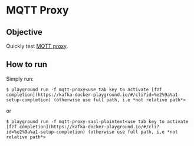 # MQTT Proxy



## Objective

Quickly test [MQTT proxy](https://docs.confluent.io/platform/current/kafka-mqtt/intro.html).


## How to run

Simply run:

```
$ playground run -f mqtt-proxy<use tab key to activate [fzf completion](https://kafka-docker-playground.io/#/cli?id=%e2%9a%a1-setup-completion) (otherwise use full path, i.e *not relative path*>
```

or 

```
$ playground run -f mqtt-proxy-sasl-plaintext<use tab key to activate [fzf completion](https://kafka-docker-playground.io/#/cli?id=%e2%9a%a1-setup-completion) (otherwise use full path, i.e *not relative path*>
```